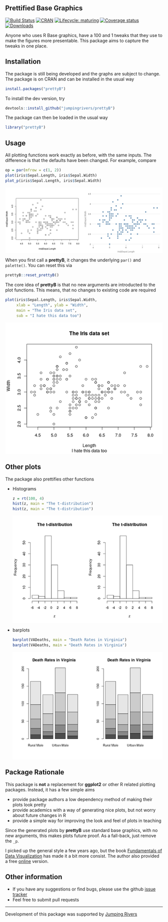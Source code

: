 
<!-- README.md is generated from README.Rmd. Please edit that file -->

## Prettified Base Graphics

[![Build
Status](https://travis-ci.org/jumpingrivers/prettyB.svg?branch=master)](https://travis-ci.org/jumpingrivers/prettyB)
[![CRAN](http://www.r-pkg.org/badges/version/prettyB)](https://cran.r-project.org/package=prettyB)
[![Lifecycle:
maturing](https://img.shields.io/badge/lifecycle-maturing-blue.svg)](https://www.tidyverse.org/lifecycle/#maturing)
[![Coverage
status](https://codecov.io/gh/jumpingrivers/prettyB/branch/master/graph/badge.svg)](https://codecov.io/github/jumpingrivers/prettyB?branch=master)
[![Downloads](http://cranlogs.r-pkg.org/badges/prettyB?color=brightgreen)](https://cran.r-project.org/package=prettyB)

Anyone who uses R Base graphics, have a 100 and 1 tweaks that they use
to make the figures more presentable. This package aims to capture the
tweaks in one place.

## Installation

The package is still being developed and the graphs are subject to
change. The package is on CRAN and can be installed in the usual way

``` r
install.packages("prettyB")
```

To install the dev version, try

``` r
devtools::install_github("jumpingrivers/prettyB")
```

The package can then be loaded in the usual way

``` r
library("prettyB")
```

## Usage

All plotting functions work exactly as before, with the same inputs. The
difference is that the defaults have been changed. For example, compare

``` r
op = par(mfrow = c(1, 2))
plot(iris$Sepal.Length, iris$Sepal.Width)
plot_p(iris$Sepal.Length, iris$Sepal.Width)
```

<img src="man/figures/README-plot-minimal-1.png" style="display: block; margin: auto;" />

When you first call a **prettyB**, it changes the underlying `par()` and
`palette()`. You can reset this via

``` r
prettyB::reset_prettyB()
```

The core idea of **prettyB** is that no new arguments are introducted to
the plot functions. This means, that no changes to existing code are
required

``` r
plot(iris$Sepal.Length, iris$Sepal.Width, 
     xlab = "Length", ylab = "Width",
     main = "The Iris data set", 
     sub = "I hate this data too")
```

<img src="man/figures/README-plot-minimal-full-1.png" style="display: block; margin: auto;" />

## Other plots

The package also prettifies other functions

  - Histograms
    
    ``` r
    z = rt(100, 4)
    hist(z, main = "The t-distribution")
    hist(z, main = "The t-distribution")
    ```
    
    <img src="man/figures/README-unnamed-chunk-6-1.png" style="display: block; margin: auto;" />

  - barplots
    
    ``` r
    barplot(VADeaths, main = "Death Rates in Virginia")
    barplot(VADeaths, main = "Death Rates in Virginia")
    ```
    
    <img src="man/figures/README-unnamed-chunk-7-1.png" style="display: block; margin: auto;" />

## Package Rationale

This package is **not** a replacement for **ggplot2** or other R related
plotting packages. Instead, it has a few simple aims

  - provide package authors a low dependency method of making their
    plots look pretty
  - provide academics with a way of generating nice plots, but not worry
    about future changes in R
  - provide a simple way for improving the look and feel of plots in
    teaching

Since the generated plots by **prettyB** use standard base graphics,
with no new arguments, this makes plots future proof. As a fall-back,
just remove the `_p`.

I picked up the general style a few years ago, but the book
[Fundamentals of Data Visualization](https://amzn.to/2Hct447) has made
it a bit more consist. The author also provided a free
[online](https://serialmentor.com/dataviz/) version.

## Other information

  - If you have any suggestions or find bugs, please use the github
    [issue tracker](https://github.com/jumpingrivers/prettyB/issues)
  - Feel free to submit pull requests

-----

Development of this package was supported by [Jumping
Rivers](https://www.jumpingrivers.com)
